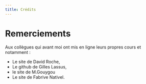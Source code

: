 ```yaml
---
title: Crédits
---
```


# Remerciements 

Aux collègues qui avant moi ont mis en ligne leurs propres cours et notamment :  

  - Le site de David Roche,  
  - Le github de Gilles Lassus,
  - le site de  M.Gouygou   
  - Le site de Fabrive Nativel.
